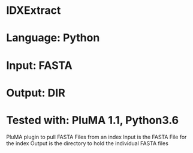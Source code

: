 # IDXExtract
# Language: Python
# Input: FASTA
# Output: DIR
# Tested with: PluMA 1.1, Python3.6

PluMA plugin to pull FASTA Files from an index
Input is the FASTA File for the index
Output is the directory to hold the individual FASTA files
